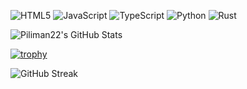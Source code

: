 ![HTML5](https://img.shields.io/badge/HTML5-E34F26?style=flat&logo=html5&logoColor=white)
![JavaScript](https://img.shields.io/badge/JavaScript-F7DF1E?style=flat&logo=javascript&logoColor=black)
![TypeScript](https://img.shields.io/badge/TypeScript-3178C6?style=flat&logo=typescript&logoColor=white)
![Python](https://img.shields.io/badge/Python-3776AB?style=flat&logo=python&logoColor=white)
![Rust](https://img.shields.io/badge/Rust-000000?style=flat&logo=rust&logoColor=white)

![Piliman22's GitHub Stats](https://github-readme-stats.vercel.app/api?username=Piliman22&show_icons=true&theme=tokyonight)

[![trophy](https://github-profile-trophy.vercel.app/?username=Piliman22&theme=onedark)](https://github.com/ryo-ma/github-profile-trophy)

![GitHub Streak](https://github-readme-streak-stats.herokuapp.com?user=Piliman22&theme=tokyonight&hide_border=true)

<!---
Piliman22/Piliman22 is a ✨ special ✨ repository because its `README.md` (this file) appears on your GitHub profile.
You can click the Preview link to take a look at your changes.
--->
